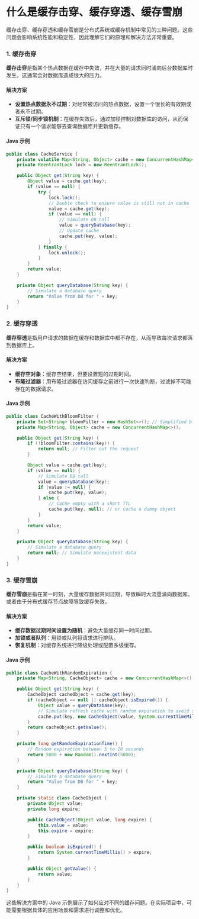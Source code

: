 # 什么是缓存击穿、缓存穿透、缓存雪崩

<font style="color:rgba(0, 0, 0, 0.82);">缓存击穿、缓存穿透和缓存雪崩是分布式系统或缓存机制中常见的三种问题。这些问题会影响系统性能和稳定性，因此理解它们的原理和解决方法非常重要。</font>

### <font style="color:rgba(0, 0, 0, 0.82);">1. 缓存击穿</font>
**<font style="color:rgba(0, 0, 0, 0.82);">缓存击穿</font>**<font style="color:rgba(0, 0, 0, 0.82);">是指某个热点数据在缓存中失效，并在大量的请求同时涌向后台数据库时发生。这通常会对数据库造成很大的压力。</font>

#### <font style="color:rgba(0, 0, 0, 0.82);">解决方案</font>
+ **<font style="color:rgba(0, 0, 0, 0.82);">设置热点数据永不过期</font>**<font style="color:rgba(0, 0, 0, 0.82);">：对经常被访问的热点数据，设置一个很长的有效期或者永不过期。</font>
+ **<font style="color:rgba(0, 0, 0, 0.82);">互斥锁/同步锁机制</font>**<font style="color:rgba(0, 0, 0, 0.82);">：在缓存失效后，通过加锁控制对数据库的访问，从而保证只有一个请求能够去查询数据库并更新缓存。</font>

#### <font style="color:rgba(0, 0, 0, 0.82);">Java 示例</font>
```java
public class CacheService {  
    private volatile Map<String, Object> cache = new ConcurrentHashMap<>();  
    private ReentrantLock lock = new ReentrantLock();  

    public Object get(String key) {  
        Object value = cache.get(key);  
        if (value == null) {  
            try {  
                lock.lock();  
                // Double check to ensure value is still not in cache  
                value = cache.get(key);  
                if (value == null) {  
                    // Simulate DB call  
                    value = queryDatabase(key);  
                    // Update cache  
                    cache.put(key, value);  
                }  
            } finally {  
                lock.unlock();  
            }  
        }  
        return value;  
    }  

    private Object queryDatabase(String key) {  
        // Simulate a database query  
        return "Value from DB for " + key;  
    }  
}
```

### <font style="color:rgba(0, 0, 0, 0.82);">2. 缓存穿透</font>
**<font style="color:rgba(0, 0, 0, 0.82);">缓存穿透</font>**<font style="color:rgba(0, 0, 0, 0.82);">是指用户请求的数据在缓存和数据库中都不存在，从而导致每次请求都落到数据库上。</font>

#### <font style="color:rgba(0, 0, 0, 0.82);">解决方案</font>
+ **<font style="color:rgba(0, 0, 0, 0.82);">缓存空对象</font>**<font style="color:rgba(0, 0, 0, 0.82);">：缓存空结果，但要设置短的过期时间。</font>
+ **<font style="color:rgba(0, 0, 0, 0.82);">布隆过滤器</font>**<font style="color:rgba(0, 0, 0, 0.82);">：用布隆过滤器在访问缓存之前进行一次快速判断，过滤掉不可能存在的数据请求。</font>

#### <font style="color:rgba(0, 0, 0, 0.82);">Java 示例</font>
```java
public class CacheWithBloomFilter {  
    private Set<String> bloomFilter = new HashSet<>(); // Simplified bloom filter  
    private Map<String, Object> cache = new ConcurrentHashMap<>();  

    public Object get(String key) {  
        if (!bloomFilter.contains(key)) {  
            return null; // Filter out the request  
        }  

        Object value = cache.get(key);  
        if (value == null) {  
            // Simulate DB call  
            value = queryDatabase(key);  
            if (value != null) {  
                cache.put(key, value);  
            } else {  
                // Cache empty with a short TTL  
                cache.put(key, null); // or cache a dummy object  
            }  
        }  
        return value;  
    }  

    private Object queryDatabase(String key) {  
        // Simulate a database query  
        return null; // Simulate nonexistent data  
    }  
}
```

### <font style="color:rgba(0, 0, 0, 0.82);">3. 缓存雪崩</font>
**<font style="color:rgba(0, 0, 0, 0.82);">缓存雪崩</font>**<font style="color:rgba(0, 0, 0, 0.82);">是指在某一时刻，大量缓存数据共同过期，导致瞬时大流量涌向数据库。或者由于分布式缓存节点故障导致缓存失效。</font>

#### <font style="color:rgba(0, 0, 0, 0.82);">解决方案</font>
+ **<font style="color:rgba(0, 0, 0, 0.82);">缓存数据过期时间设置为随机</font>**<font style="color:rgba(0, 0, 0, 0.82);">：避免大量缓存同一时间过期。</font>
+ **<font style="color:rgba(0, 0, 0, 0.82);">加锁或者队列</font>**<font style="color:rgba(0, 0, 0, 0.82);">：用锁或队列将请求进行排队。</font>
+ **<font style="color:rgba(0, 0, 0, 0.82);">恢复机制</font>**<font style="color:rgba(0, 0, 0, 0.82);">：对缓存系统进行降级处理或配置多级缓存。</font>

#### <font style="color:rgba(0, 0, 0, 0.82);">Java 示例</font>
```java
public class CacheWithRandomExpiration {  
    private Map<String, CacheObject> cache = new ConcurrentHashMap<>();  

    public Object get(String key) {  
        CacheObject cacheObject = cache.get(key);  
        if (cacheObject == null || cacheObject.isExpired()) {  
            Object value = queryDatabase(key);  
            // Simulate refresh cache with random expiration to avoid snowball effect  
            cache.put(key, new CacheObject(value, System.currentTimeMillis() + getRandomExpirationTime()));  
        }  
        return cacheObject.getValue();  
    }  

    private long getRandomExpirationTime() {  
        // Random expiration between 5 to 10 seconds  
        return 5000 + new Random().nextInt(5000);  
    }  

    private Object queryDatabase(String key) {  
        // Simulate a database query  
        return "Value from DB for " + key;  
    }  

    private static class CacheObject {  
        private Object value;  
        private long expire;  

        public CacheObject(Object value, long expire) {  
            this.value = value;  
            this.expire = expire;  
        }  

        public boolean isExpired() {  
            return System.currentTimeMillis() > expire;  
        }  

        public Object getValue() {  
            return value;  
        }  
    }  
}
```

<font style="color:rgba(0, 0, 0, 0.82);">这些解决方案中的 Java 示例展示了如何应对不同的缓存问题。在实际项目中，可能需要根据具体的应用场景和需求进行调整和优化。</font>

